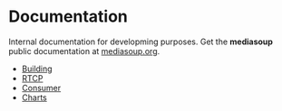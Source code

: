 # Documentation

Internal documentation for developming purposes. Get the **mediasoup** public documentation at [mediasoup.org](https://mediasoup.org).

* [Building](Building.md)
* [RTCP](RTCP.md)
* [Consumer](Consumer.md)
* [Charts](Charts.md)

